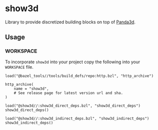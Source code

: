 # show3d

Library to provide discretized building blocks on top of [Panda3d](https://www.panda3d.org/).

## Usage

### WORKSPACE

To incorporate `show3d` into your project copy the following into your `WORKSPACE` file.

```Starlark
load("@bazel_tools//tools/build_defs/repo:http.bzl", "http_archive")

http_archive(
    name = "show3d",
    # See release page for latest version url and sha.
)

load("@show3d//:show3d_direct_deps.bzl", "show3d_direct_deps")
show3d_direct_deps()

load("@show3d//:show3d_indirect_deps.bzl", "show3d_indirect_deps")
show3d_indirect_deps()
```
